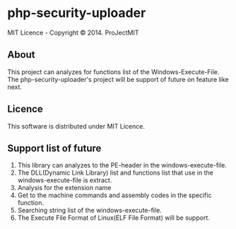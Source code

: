 # php-security-uploader
MIT Licence - Copyright © 2014. ProJectMIT

## About
This project can analyzes for functions list of the Windows-Execute-File.
The php-security-uploader's project will be support of future on feature like next.

## Licence
This software is distributed under MIT Licence.

## Support list of future
1. This library can analyzes to the PE-header in the windows-execute-file.
2. The DLL(Dynamic Link Library) list and functions list that use in the windows-execute-file is extract.
3. Analysis for the extension name
4. Get to the machine commands and assembly codes in the specific function.
5. Searching string list of the windows-execute-file.
6. The Execute File Format of Linux(ELF File Format) will be support.